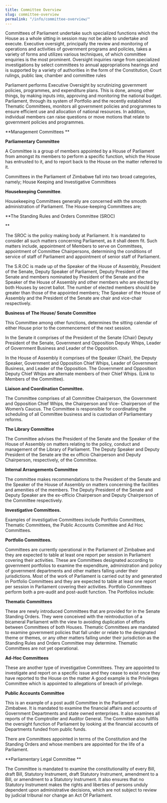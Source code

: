 ```yaml
---
title: Committee Overview
slug: committee-overview
permalink: "/info/committee-overview/"
---
```


Committees of Parliament undertake such specialized functions which the House as a whole sitting in session may not be able to undertake and execute. Executive oversight, principally the review and monitoring of operations and activities of government programs and policies, takes a variety of forms and utilizes various techniques, of which committee enquiries is the most prominent. Oversight inquiries range from specialized investigations by select committees to annual appropriations hearings and is supported by a variety of authorities in the form of the Constitution, Court rulings, public law, chamber and committee rules

Parliament performs Executive Oversight by scrutinizing government policies, programmes, and expenditure plans. This is done, among other things, by making inputs into, approving and monitoring the national budget. Parliament, through its system of Portfolio and the recently established Thematic Committees, monitors all government policies and programmes to ensure efficient use and allocation of national resources. In addition, individual members can raise questions or move motions that relate to government policies and programmes.

**Management Committees **

**Parliamentary Committee**

A Committee is a group of members appointed by a House of Parliament from amongst its members to perform a specific function, which the House has entrusted to it, and to report back to the House on the matter referred to it.

Committees in the Parliament of Zimbabwe fall into two broad categories, namely; House Keeping and Investigative Committees

**Housekeeping Committee**.

Housekeeping Committees generally are concerned with the smooth administration of Parliament. The House-keeping Committees are;

**The Standing Rules and Orders Committee (SROC)

 **

The SROC is the policy making body at Parliament. It is mandated to consider all such matters concerning Parliament, as it shall deem fit. Such matters include, appointment of Members to serve on Committees, appointment of Committee Chairpersons, determining the conditions of service of staff of Parliament and appointment of senior staff of Parliament.

The S.R.OC is made up of the Speaker of the House of Assembly, President of the Senate, Deputy Speaker of Parliament, Deputy President of the Senate and members nominated by President of the Senate and the Speaker of the House of Assembly and other members who are elected by both Houses by secret ballot. The number of elected members should be greater than those of the appointed members; The Speaker of the House of Assembly and the President of the Senate are chair and vice-chair respectively.

 

**Business of The House/ Senate Committee**

This Committee among other functions, determines the sitting calendar of either House prior to the commencement of the next session.

In the Senate it comprises of the President of the Senate (Chair) Deputy President of the Senate, Government and Opposition Deputy Whips, Leader of Government Business and Leader of the Opposition.

In the House of Assembly it comprises of the Speaker (Chair), the Deputy Speaker, Government and Opposition Chief Whips, Leader of Government Business, and Leader of the Opposition. The Government and Opposition Deputy Chief Whips are alternate members of their Chief Whips. (Link to Members of the Committee).

 

**Liaison and Coordination Committee.**

The Committee comprises of all Committee Chairperson, the Government and Opposition Chief Whips, the Chairperson and Vice- Chairperson of the Women’s Caucus. The Committee is responsible for coordinating the scheduling of all Committee business and is custodian of Parliamentary reforms.

 

**The Library Committee**

The Committee advises the President of the Senate and the Speaker of the House of Assembly on matters relating to the policy, conduct and management of the Library of Parliament. The Deputy Speaker and Deputy President of the Senate are the ex officio Chairperson and Deputy Chairperson, respectively, of the Committee.

 

**Internal Arrangements Committee**

The committee makes recommendations to the President of the Senate and the Speaker of the House of Assembly on matters concerning the facilities and amenities of the members. The Deputy President of the Senate and Deputy Speaker are the ex-officio Chairperson and Deputy Chairperson of the Committee respectively.

 

**Investigative Committees.**

Examples of investigative Committees include Portfolio Committees, Thematic Committees, the Public Accounts Committee and Ad Hoc Committees.

 

**Portfolio Committees.**

Committees are currently operational in the Parliament of Zimbabwe and they are expected to table at least one report per session in Parliament covering their activities. These are Committees designated according to government portfolios to examine the expenditure, administration and policy of government departments and other matters falling under their jurisdictions.  Most of the work of Parliament is carried out by and generated in Portfolio Committees  and they are expected to table at least one report per session in Parliament covering their activities. Portfolio Committees perform both a pre-audit and post-audit function. The Portfolios include:

**Thematic Committees**

These are newly introduced Committees that are provided for in the Senate Standing Orders. They were conceived with the reintroduction of a bicameral Parliament with the view to avoiding duplication of efforts between Committees of both Houses. Thematic Committees are mandated to examine government policies that fall under or relate to the designated theme or themes, or any other matters falling under their jurisdiction as the Standing Rules and Orders Committee may determine. Thematic Committees are not yet operational.

 

**Ad-Hoc Committees**

These are another type of investigative Committees. They are appointed to investigate and report on a specific issue and they cease to exist once they have reported to the House on the matter A good example is the Privileges Committee which is appointed to allegations of breach of privilege.

 

**Public Accounts Committee**

This is an example of a post audit Committee in the Parliament of Zimbabwe. It is mandated to examine the financial affairs and accounts of Government Departments and state owned enterprises. It also examines all reports of the Comptroller and Auditor General. The Committee also fullfils the oversight function of Parliament by looking at the financial accounts of Departments funded from public funds.

There are Committees appointed in terms of the Constitution and the Standing Orders and whose members are appointed for the life of a Parliament.

 

**Parliamentary Legal Committee **

The Committee is mandated to examine the constitutionality of every Bill, draft Bill, Statutory Instrument, draft Statutory Instrument, amendment to a Bill, or amendment to a Statutory Instrument. It also ensures that no Statutory Instrument makes the rights and liberties of persons unduly dependent upon administrative decisions, which are not subject to review by judicial tribunal nor change an Act Of Parliament.
